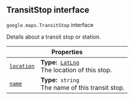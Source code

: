 
<devsite-heading text=" TransitStop interface" for="TransitStop" level="h2" link="" toc="" back-to-top=""><h2 id="TransitStop" is-upgraded="">TransitStop interface</h2></devsite-heading>
<p>
<code translate="no" dir="ltr"><span itemprop="path">google.maps</span>.<span itemprop="name">TransitStop</span></code>
interface
</p>
<p>Details about a transit stop or station.</p>
<div class="devsite-table-wrapper"><table class="properties responsive" summary="interface TransitStop - Properties">
<thead>
<tr><th colspan="2">Properties</th>
</tr></thead>
<tbody>
<tr id="TransitStop.location">
<td itemprop="property"><code translate="no" dir="ltr"><a class="secret-link" href="#TransitStop.location"><span>location</span></a></code></td>
<td><div><strong>Type:</strong>&nbsp; <code translate="no" dir="ltr"><a href="LatLng.md">LatLng</a></code></div>
<div class="desc">The location of this stop.</div></td>
</tr>
<tr id="TransitStop.name">
<td itemprop="property"><code translate="no" dir="ltr"><a class="secret-link" href="#TransitStop.name"><span>name</span></a></code></td>
<td><div><strong>Type:</strong>&nbsp; <code translate="no" dir="ltr">string</code></div>
<div class="desc">The name of this transit stop.</div></td>
</tr>
</tbody>
</table></div>

